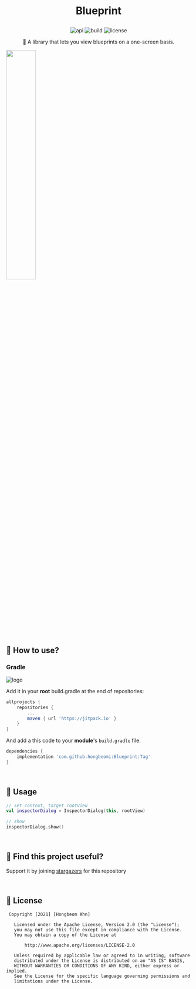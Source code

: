 # <p align="center">Blueprint</p>

<p align="center">
<img alt="api" src="https://img.shields.io/badge/API-21%2B-green?logo=android"/>
<img alt="build" src="https://img.shields.io/github/workflow/status/hongbeomi/Blueprint/Android%20CI?color=darkgreen"/>
<img alt="license" src="https://img.shields.io/github/license/hongbeomi/Blueprint?color=blue&logo=apache"/>
</p>

<p align="center">🎥 A library that lets you view blueprints on a one-screen basis.</p>

 <img src="https://github.com/hongbeomi/Blueprint/blob/master/sample/sample_video.gif" align="center" width="40%"></img> 

<br/>

## 🚀 How to use?

### Gradle

![logo](https://jitpack.io/v/hongbeomi/Blueprint.svg)

Add it in your **root** build.gradle at the end of repositories:

```groovy
allprojects {
    repositories {
        ...
        maven { url 'https://jitpack.io' }
    }
}
```

And add a this code to your **module**'s `build.gradle` file.

```groovy
dependencies {
    implementation 'com.github.hongbeomi:Blueprint:Tag'
}
```

<br/>

## 👀 Usage

```kotlin
// set context, target rootView
val inspectorDialog = InspectorDialog(this, rootView)

// show
inspectorDialog.show()
```

<br/>

## 🌟 Find this project useful?

Support it by joining [stargazers](https://github.com/hongbeomi/Blueprint/stargazers) for this repository

<br/>

## 📝 License

```
 Copyright [2021] [Hongbeom Ahn]

   Licensed under the Apache License, Version 2.0 (the "License");
   you may not use this file except in compliance with the License.
   You may obtain a copy of the License at

       http://www.apache.org/licenses/LICENSE-2.0

   Unless required by applicable law or agreed to in writing, software
   distributed under the License is distributed on an "AS IS" BASIS,
   WITHOUT WARRANTIES OR CONDITIONS OF ANY KIND, either express or implied.
   See the License for the specific language governing permissions and
   limitations under the License.

```

